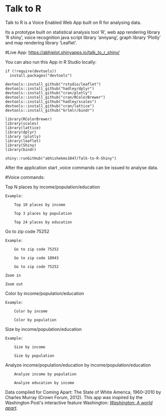 # Talk to R 

Talk to R is a Voice Enabled Web App built on R for analysing data.

Its a prototype built on statistical analysis tool ‘R’, web app rendering library ‘R shiny’, voice recognition java script library ‘annyang’, graph library ‘Plotly’ and map rendering library ‘Leaflet’.

#Live App: https://abhiplot.shinyapps.io/talk_to_r_shiny/

You can also run this App in R Studio locally:

```
if (!require(devtools))
  install.packages("devtools")

devtools::install_github("rstudio/leaflet")
devtools::install_github("hadley/dplyr")
devtools::install_github("cran/plotly")
devtools::install_github("cran/RColorBrewer")
devtools::install_github("hadley/scales")
devtools::install_github("cran/lattice")
devtools::install_github("krlmlr/bindr")

library(RColorBrewer)
library(scales)
library(lattice)
library(dplyr)
library (plotly)
library(leaflet)
library(Shiny)
library(bindr)

shiny::runGitHub("abhishekms1047/Talk-to-R-Shiny")

```

After the application start ,voice commands can be issued to analyse data.

#Voice commands:



Top N places by income/population/education

    Example:
```
    Top 10 places by income
    
    Top 3 places by population
    
    Top 24 places by education
```
Go to zip code 75252

    Example:
```
    Go to zip code 75252

    Go to zip code 18943

    Go to zip code 75252
```

```
Zoom in
```

```
Zoom out
```


Color by income/population/education

    Example:
```
    Color by income

    Color by population
```


Size by income/population/education

    Example: 
```
    Size by income

    Size by population
```    

Analyze income/population/education by income/population/education

   
```Example:
    Analyze income by population

    Analyze education by income 
```



Data compiled for Coming Apart: The State of White America, 1960–2010 by Charles Murray (Crown Forum, 2012). 
This app was inspired by the Washington Post's interactive feature Washington: _[Washington: A world apart](http://www.washingtonpost.com/sf/local/2013/11/09/washington-a-world-apart/)_.
